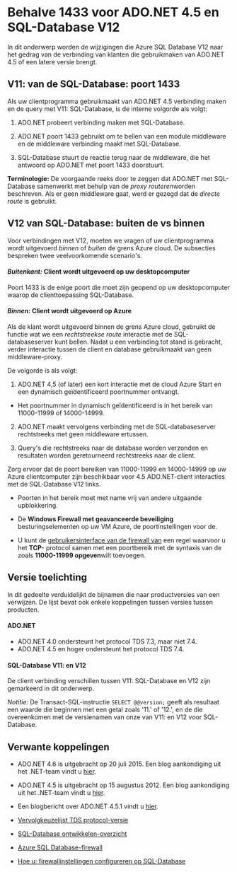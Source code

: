 <properties 
    pageTitle="Behalve 1433 voor SQL-Database | Microsoft Azure"
    description="Clientverbindingen van ADO.NET met Azure SQL Database V12 soms de proxy overslaan en rechtstreeks ermee aan de database. Poorten dan 1433 worden belangrijke."
    services="sql-database"
    documentationCenter=""
    authors="MightyPen"
    manager="jhubbard"
    editor="" />


<tags 
    ms.service="sql-database" 
    ms.workload="drivers"
    ms.tgt_pltfrm="na" 
    ms.devlang="na" 
    ms.topic="article" 
    ms.date="08/17/2016"
    ms.author="annemill"/>


# <a name="ports-beyond-1433-for-adonet-45-and-sql-database-v12"></a>Behalve 1433 voor ADO.NET 4.5 en SQL-Database V12


In dit onderwerp worden de wijzigingen die Azure SQL Database V12 naar het gedrag van de verbinding van klanten die gebruikmaken van ADO.NET 4.5 of een latere versie brengt.


## <a name="v11-of-sql-database-port-1433"></a>V11: van de SQL-Database: poort 1433


Als uw clientprogramma gebruikmaakt van ADO.NET 4.5 verbinding maken en de query met V11: SQL-Database, is de interne volgorde als volgt:


1. ADO.NET probeert verbinding maken met SQL-Database.

2. ADO.NET poort 1433 gebruikt om te bellen van een module middleware en de middleware verbinding maakt met SQL-Database.

3. SQL-Database stuurt de reactie terug naar de middleware, die het antwoord op ADO.NET met poort 1433 doorstuurt.


**Terminologie:** De voorgaande reeks door te zeggen dat ADO.NET met SQL-Database samenwerkt met behulp van de *proxy routeren*worden beschreven. Als er geen middleware gaat, werd er gezegd dat de *directe route* is gebruikt.


## <a name="v12-of-sql-database-outside-vs-inside"></a>V12 van SQL-Database: buiten de vs binnen


Voor verbindingen met V12, moeten we vragen of uw clientprogramma wordt uitgevoerd *binnen* of *buiten* de grens Azure cloud. De subsecties bespreken twee veelvoorkomende scenario's.


#### <a name="outside-client-runs-on-your-desktop-computer"></a>*Buitenkant:* Client wordt uitgevoerd op uw desktopcomputer


Poort 1433 is de enige poort die moet zijn geopend op uw desktopcomputer waarop de clienttoepassing SQL-Database.


#### <a name="inside-client-runs-on-azure"></a>*Binnen:* Client wordt uitgevoerd op Azure


Als de klant wordt uitgevoerd binnen de grens Azure cloud, gebruikt de functie wat we een *rechtstreekse route* interactie met de SQL-databaseserver kunt bellen. Nadat u een verbinding tot stand is gebracht, verder interactie tussen de client en database gebruikmaakt van geen middleware-proxy.


De volgorde is als volgt:


1. ADO.NET 4,5 (of later) een kort interactie met de cloud Azure Start en een dynamisch geïdentificeerd poortnummer ontvangt.
 - Het poortnummer in dynamisch geïdentificeerd is in het bereik van 11000-11999 of 14000-14999.

2. ADO.NET maakt vervolgens verbinding met de SQL-databaseserver rechtstreeks met geen middleware ertussen.

3. Query's die rechtstreeks naar de database worden verzonden en resultaten worden geretourneerd rechtstreeks naar de client.


Zorg ervoor dat de poort bereiken van 11000-11999 en 14000-14999 op uw Azure clientcomputer zijn beschikbaar voor 4.5 ADO.NET-client interacties met de SQL-Database V12 links.

- Poorten in het bereik moet met name vrij van andere uitgaande upblokkering.

- De **Windows Firewall met geavanceerde beveiliging** besturingselementen op uw VM Azure, de poortinstellingen voor de.
 - U kunt de [gebruikersinterface van de firewall van](http://msdn.microsoft.com/library/cc646023.aspx) een regel waarvoor u het **TCP-** protocol samen met een poortbereik met de syntaxis van de zoals **11000-11999 opgeven**wilt toevoegen.


## <a name="version-clarifications"></a>Versie toelichting


In dit gedeelte verduidelijkt de bijnamen die naar productversies van een verwijzen. De lijst bevat ook enkele koppelingen tussen versies tussen producten.


#### <a name="adonet"></a>ADO.NET


- ADO.NET 4.0 ondersteunt het protocol TDS 7.3, maar niet 7.4.
- ADO.NET 4.5 en hoger ondersteunt het protocol TDS 7.4.


#### <a name="sql-database-v11-and-v12"></a>SQL-Database V11: en V12


De client verbinding verschillen tussen V11: SQL-Database en V12 zijn gemarkeerd in dit onderwerp.


*Notitie:* De Transact-SQL-instructie `SELECT @@version;` geeft als resultaat een waarde die beginnen met een getal zoals '11.' of '12.', en de die overeenkomen met de versienamen van onze van V11: en V12 voor SQL-Database.


## <a name="related-links"></a>Verwante koppelingen


- ADO.NET 4.6 is uitgebracht op 20 juli 2015. Een blog aankondiging uit het .NET-team vindt u [hier](http://blogs.msdn.com/b/dotnet/archive/2015/07/20/announcing-net-framework-4-6.aspx).


- ADO.NET 4.5 is uitgebracht op 15 augustus 2012. Een blog aankondiging uit het .NET-team vindt u [hier](http://blogs.msdn.com/b/dotnet/archive/2012/08/15/announcing-the-release-of-net-framework-4-5-rtm-product-and-source-code.aspx).
 - Een blogbericht over ADO.NET 4.5.1 vindt u [hier](http://blogs.msdn.com/b/dotnet/archive/2013/06/26/announcing-the-net-framework-4-5-1-preview.aspx).


- [Vervolgkeuzelijst TDS protocol-versie](http://www.freetds.org/userguide/tdshistory.htm)


- [SQL-Database ontwikkelen-overzicht](sql-database-develop-overview.md)


- [Azure SQL Database-firewall](sql-database-firewall-configure.md)


- [Hoe u: firewallinstellingen configureren op SQL-Database](sql-database-configure-firewall-settings.md)

